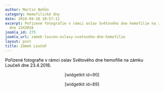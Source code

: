 ```yaml
---
author: Martin Bohůn
category: Hemofilické dny
date: 2016-04-26 10:57:11
excerpt: Pořízené fotografie v rámci oslav Světového dne hemofilie na zámku Loučeň
  dne 2342016
joomla_id: 275
joomla_url: zamek-loucen-oslavy-svetoveho-dne-hemofilie
layout: post
title: Zámek Loučeň
---
```


<p><span style="color: #000000;">Pořízené fotografie v rámci oslav Světového dne hemofilie na zámku Loučeň dne 23.4.2016.</span></p>

<p style="text-align: center;"><span>[widgetkit id=90]</span></p>
<p style="text-align: center;"><span>[widgetkit id=89]</span></p>
